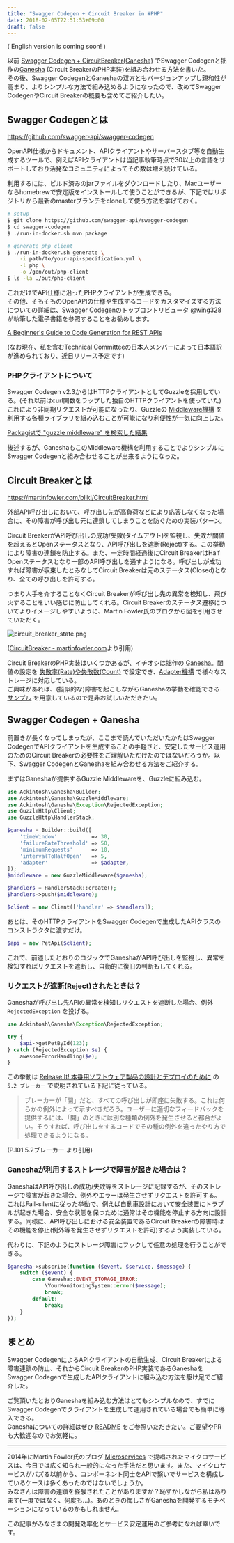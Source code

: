 ```yaml
---
title: "Swagger Codegen + Circuit Breaker in #PHP"
date: 2018-02-05T22:51:53+09:00
draft: false
---
```


( English version is coming soon! )

以前 [Swagger Codegen + CircuitBreaker(Ganesha)](/blog/2017/04/09/swagger-codegen-with-ganesha/) でSwagger Codegenと拙作の[Ganesha](https://github.com/ackintosh/ganesha) (Circuit BreakerのPHP実装)を組み合わせる方法を書いた。  
その後、Swagger CodegenとGaneshaの双方ともバージョンアップし親和性が高まり、よりシンプルな方法で組み込めるようになったので、改めてSwagger CodegenやCircuit Breakerの概要も含めてご紹介したい。

<!--more-->

## Swagger Codegenとは

https://github.com/swagger-api/swagger-codegen

OpenAPI仕様からドキュメント、APIクライアントやサーバースタブ等を自動生成するツールで、例えばAPIクライアントは当記事執筆時点で30以上の言語をサポートしており活発なコミュニティによってその数は増え続けている。

利用するには、ビルド済みのjarファイルをダウンロードしたり、Macユーザーならhomebrewで安定版をインストールして使うことができるが、下記ではリポジトリから最新のmasterブランチをcloneして使う方法を挙げておく。

```bash
# setup
$ git clone https://github.com/swagger-api/swagger-codegen
$ cd swagger-codegen
$ ./run-in-docker.sh mvn package

# generate php client
$ ./run-in-docker.sh generate \
    -i path/to/your-api-specification.yml \
    -l php \
    -o /gen/out/php-client
$ ls -la ./out/php-client
```

これだけでAPI仕様に沿ったPHPクライアントが生成できる。  
その他、そもそものOpenAPIの仕様や生成するコードをカスタマイズする方法についての詳細は、Swagger Codegenのトップコントリビュータ [@wing328](https://twitter.com/wing328) が執筆した電子書籍を参照することをお勧めします。

[A Beginner's Guide to Code Generation for REST APIs](https://gumroad.com/a/1072608371)

(なお現在、私を含むTechnical Committeeの日本人メンバーによって日本語訳が進められており、近日リリース予定です)

### PHPクライアントについて

Swagger Codegen v2.3からはHTTPクライアントとしてGuzzleを採用している。(それ以前はcurl関数をラップした独自のHTTPクライアントを使っていた)  
これにより非同期リクエストが可能になったり、Guzzleの [Middleware機構](http://docs.guzzlephp.org/en/stable/handlers-and-middleware.html) を利用する各種ライブラリを組み込むことが可能になり利便性が一気に向上した。

[Packagistで "guzzle middleware" を検索した結果](https://packagist.org/?q=guzzle%20middleware&p=0)

後述するが、GaneshaもこのMiddleware機構を利用することでよりシンプルにSwagger Codegenと組み合わせることが出来るようになった。

## Circuit Breakerとは

https://martinfowler.com/bliki/CircuitBreaker.html

外部API呼び出しにおいて、呼び出し先が高負荷などにより応答しなくなった場合に、その障害が呼び出し元に連鎖してしまうことを防ぐための実装パターン。

Circuit BreakerがAPI呼び出しの成功/失敗(タイムアウト)を監視し、失敗が閾値を超えるとOpenステータスとなり、API呼び出しを遮断(Reject)する。この挙動により障害の連鎖を防止する。また、一定時間経過後にCircuit BreakerはHalf Openステータスとなり一部のAPI呼び出しを通すようになる。呼び出しが成功すれば障害が収束したとみなしてCircuit Breakerは元のステータス(Closed)となり、全ての呼び出しを許可する。

つまり人手を介することなくCircuit Breakerが呼び出し先の異常を検知し、飛び火することをいい感じに防止してくれる。Circuit Breakerのステータス遷移についてよりイメージしやすいように、Martin Fowler氏のブログから図を引用させていただく。

![circuit_breaker_state.png](https://s3-ap-northeast-1.amazonaws.com/ackintosh.github.io/swagger-codegen-with-circuit-breaker-in-php-ja/circuit_breaker_state.png)

([CircuitBreaker - martinfowler.com](https://martinfowler.com/bliki/CircuitBreaker.html)より引用)

Circuit BreakerのPHP実装はいくつかあるが、イチオシは拙作の [Ganesha](https://github.com/ackintosh/ganesha)。閾値の設定を [失敗率(Rate)や失敗数(Count)](https://github.com/ackintosh/ganesha#strategies) で設定でき、[Adapter機構](https://github.com/ackintosh/ganesha#adapters) で様々なストレージに対応している。  
ご興味があれば、(擬似的な)障害を起こしながらGaneshaの挙動を確認できる [サンプル](https://github.com/ackintosh/ganesha#are-you-interested) を用意しているので是非お試しいただきたい。

## Swagger Codegen + Ganesha

前置きが長くなってしまったが、ここまで読んでいただいたかたはSwagger CodegenでAPIクライアントを生成することの手軽さと、安定したサービス運用のためのCircuit Breakerの必要性をご理解いただけたのではないだろうか。以下、Swagger CodegenとGaneshaを組み合わせる方法をご紹介する。

まずはGaneshaが提供するGuzzle Middlewareを、Guzzleに組み込む。

```php
use Ackintosh\Ganesha\Builder;
use Ackintosh\Ganesha\GuzzleMiddleware;
use Ackintosh\Ganesha\Exception\RejectedException;
use GuzzleHttp\Client;
use GuzzleHttp\HandlerStack;

$ganesha = Builder::build([
    'timeWindow'           => 30,
    'failureRateThreshold' => 50,
    'minimumRequests'      => 10,
    'intervalToHalfOpen'   => 5,
    'adapter'              => $adapter,
]);
$middleware = new GuzzleMiddleware($ganesha);

$handlers = HandlerStack::create();
$handlers->push($middleware);

$client = new Client(['handler' => $handlers]);
```

あとは、そのHTTPクライアントをSwagger Codegenで生成したAPIクラスのコンストラクタに渡すだけ。

```php
$api = new PetApi($client);
```

これで、前述したとおりのロジックでGaneshaがAPI呼び出しを監視し、異常を検知すればリクエストを遮断し、自動的に復旧の判断もしてくれる。

### リクエストが遮断(Reject)されたときは？

Ganeshaが呼び出し先APIの異常を検知しリクエストを遮断した場合、例外 `RejectedException` を投げる。

```php
use Ackintosh\Ganesha\Exception\RejectedException;

try {
    $api->getPetById(123);
} catch (RejectedException $e) {
    awesomeErrorHandling($e);
}
```

この挙動は [Release It! 本番用ソフトウェア製品の設計とデプロイのために](https://www.amazon.co.jp/Release-%E6%9C%AC%E7%95%AA%E7%94%A8%E3%82%BD%E3%83%95%E3%83%88%E3%82%A6%E3%82%A7%E3%82%A2%E8%A3%BD%E5%93%81%E3%81%AE%E8%A8%AD%E8%A8%88%E3%81%A8%E3%83%87%E3%83%97%E3%83%AD%E3%82%A4%E3%81%AE%E3%81%9F%E3%82%81%E3%81%AB-Michael-T-Nygard/dp/4274067491/ref=sr_1_1?s=books&ie=UTF8&qid=1491103513&sr=1-1&keywords=release+it) の `5.2 ブレーカー` で説明されている下記に従っている。

> ブレーカーが「開」だと、すべての呼び出しが即座に失敗する。これは何らかの例外によって示すべきだろう。ユーザーに適切なフィードバックを提供するには、「開」のときには別な種類の例外を発生させると都合がよい。そうすれば、呼び出しをするコードでその種の例外を違ったやり方で処理できるようになる。
  
(P.101 5.2ブレーカー より引用)

### Ganeshaが利用するストレージで障害が起きた場合は？

GaneshaはAPI呼び出しの成功/失敗等をストレージに記録するが、そのストレージで障害が起きた場合、例外やエラーは発生させずリクエストを許可する。  
これはFail-silentに従った挙動で、例えば自動車設計において安全装置にトラブルが起きた場合、安全な状態を保つために通常はその機能を停止する方向に設計する。同様に、API呼び出しにおける安全装置であるCircuit Breakerの障害時はその機能を停止(例外等を発生させずリクエストを許可)するよう実装している。

代わりに、下記のようにストレージ障害にフックして任意の処理を行うことができる。

```php
$ganesha->subscribe(function ($event, $service, $message) {
    switch ($event) {
        case Ganesha::EVENT_STORAGE_ERROR:
            \YourMonitoringSystem::error($message);
            break;
        default:
            break;
    }
});
```

## まとめ

Swagger CodegenによるAPIクライアントの自動生成、Circuit Breakerによる障害連鎖の防止、それからCircuit BreakerのPHP実装であるGaneshaをSwagger Codegenで生成したAPIクライアントに組み込む方法を駆け足でご紹介した。

ご覧頂いたとおりGaneshaを組み込む方法はとてもシンプルなので、すでにSwagger Codegenでクライアントを生成して運用されている場合でも簡単に導入できる。  
Ganeshaについての詳細はぜひ [README](https://github.com/ackintosh/ganesha#ganesha) をご参照いただきたい。ご要望やPRも大歓迎なのでお気軽に。

---

2014年にMartin Fowler氏のブログ [Microservices](https://martinfowler.com/articles/microservices.html) で提唱されたマイクロサービスは、今日では広く知られ一般的になった手法だと思います。また、マイクロサービスがバズる以前から、コンポーネント同士をAPIで繋いでサービスを構成しているケースは多くあったのではないでしょうか。  
みなさんは障害の連鎖を経験されたことがありますか？恥ずかしながら私はあります(一度ではなく、何度も...)。あのときの悔しさがGaneshaを開発するモチベーションになっているのかもしれません。

この記事がみなさまの開発効率化とサービス安定運用のご参考になれば幸いです。